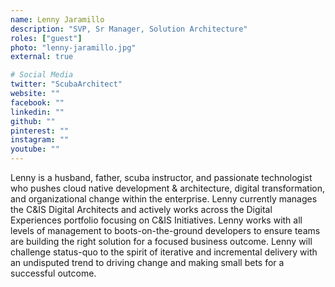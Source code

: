 ```yaml
---
name: Lenny Jaramillo
description: "SVP, Sr Manager, Solution Architecture"
roles: ["guest"]
photo: "lenny-jaramillo.jpg"
external: true

# Social Media
twitter: "ScubaArchitect"
website: ""
facebook: ""
linkedin: ""
github: ""
pinterest: ""
instagram: ""
youtube: ""
---
```

<!-- markdownlint-disable MD041-->
Lenny is a husband, father, scuba instructor, and passionate technologist who pushes cloud native development & architecture, digital transformation, and organizational change within the enterprise. Lenny currently manages the C&IS Digital Architects and actively works across the Digital Experiences portfolio focusing on C&IS Initiatives. Lenny works with all levels of management to boots-on-the-ground developers to ensure teams are building the right solution for a focused business outcome. Lenny will challenge status-quo to the spirit of iterative and incremental delivery with an undisputed trend to driving change and making small bets for a successful outcome.

<!--more-->
